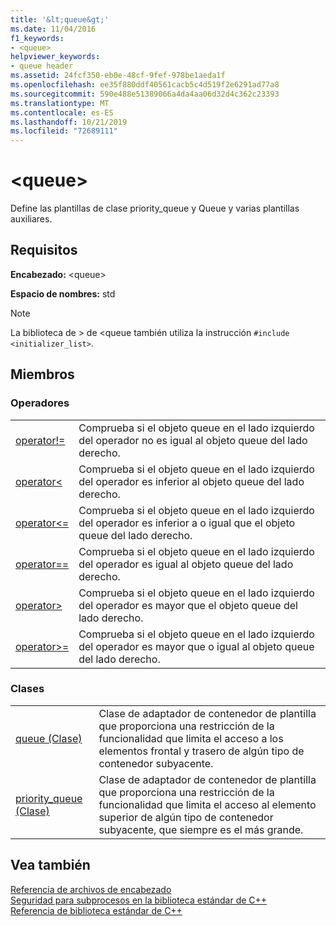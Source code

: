 ```yaml
---
title: '&lt;queue&gt;'
ms.date: 11/04/2016
f1_keywords:
- <queue>
helpviewer_keywords:
- queue header
ms.assetid: 24fcf350-eb0e-48cf-9fef-978be1aeda1f
ms.openlocfilehash: ee35f880ddf40561cacb5c4d519f2e6291ad77a8
ms.sourcegitcommit: 590e488e51389066a4da4aa06d32d4c362c23393
ms.translationtype: MT
ms.contentlocale: es-ES
ms.lasthandoff: 10/21/2019
ms.locfileid: "72689111"
---
```

# <a name="ltqueuegt"></a>&lt;queue&gt;

Define las plantillas de clase priority_queue y Queue y varias plantillas auxiliares.

## <a name="requirements"></a>Requisitos

**Encabezado:** \<queue>

**Espacio de nombres:** std

> [!NOTE]
> La biblioteca de > de \<queue también utiliza la instrucción `#include <initializer_list>`.

## <a name="members"></a>Miembros

### <a name="operators"></a>Operadores

|||
|-|-|
|[operator!=](../standard-library/queue-operators.md#op_neq)|Comprueba si el objeto queue en el lado izquierdo del operador no es igual al objeto queue del lado derecho.|
|[operator<](../standard-library/queue-operators.md#op_lt)|Comprueba si el objeto queue en el lado izquierdo del operador es inferior al objeto queue del lado derecho.|
|[operator\<=](../standard-library/queue-operators.md#op_gt_eq)|Comprueba si el objeto queue en el lado izquierdo del operador es inferior a o igual que el objeto queue del lado derecho.|
|[operator==](../standard-library/queue-operators.md#op_eq_eq)|Comprueba si el objeto queue en el lado izquierdo del operador es igual al objeto queue del lado derecho.|
|[operator>](../standard-library/queue-operators.md#op_gt)|Comprueba si el objeto queue en el lado izquierdo del operador es mayor que el objeto queue del lado derecho.|
|[operator>=](../standard-library/queue-operators.md#op_gt_eq)|Comprueba si el objeto queue en el lado izquierdo del operador es mayor que o igual al objeto queue del lado derecho.|

### <a name="classes"></a>Clases

|||
|-|-|
|[queue (Clase)](../standard-library/queue-class.md)|Clase de adaptador de contenedor de plantilla que proporciona una restricción de la funcionalidad que limita el acceso a los elementos frontal y trasero de algún tipo de contenedor subyacente.|
|[priority_queue (Clase)](../standard-library/priority-queue-class.md)|Clase de adaptador de contenedor de plantilla que proporciona una restricción de la funcionalidad que limita el acceso al elemento superior de algún tipo de contenedor subyacente, que siempre es el más grande.|

## <a name="see-also"></a>Vea también

[Referencia de archivos de encabezado](../standard-library/cpp-standard-library-header-files.md)\
[Seguridad para subprocesos en la biblioteca estándar de C++](../standard-library/thread-safety-in-the-cpp-standard-library.md)\
[Referencia de biblioteca estándar de C++](../standard-library/cpp-standard-library-reference.md)
